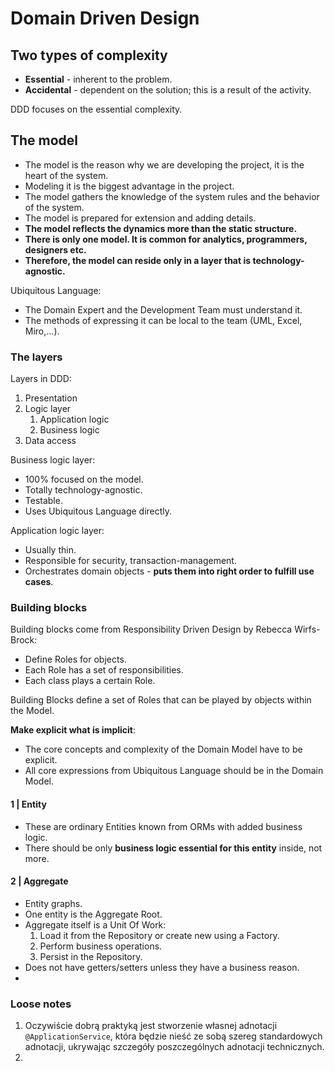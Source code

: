 # Domain Driven Design

## Two types of complexity

* **Essential** - inherent to the problem.
* **Accidental** - dependent on the solution; this is a result of the activity.

DDD focuses on the essential complexity.

## The model

* The model is the reason why we are developing the project, it is the heart of the system.
* Modeling it is the biggest advantage in the project.
* The model gathers the knowledge of the system rules and the behavior of the system.
* The model is prepared for extension and adding details.
* **The model reflects the dynamics more than the static structure.**
* **There is only one model. It is common for analytics, programmers, designers etc.**
* **Therefore, the model can reside only in a layer that is technology-agnostic.**

Ubiquitous Language:

* The Domain Expert and the Development Team must understand it.
* The methods of expressing it can be local to the team (UML, Excel, Miro,...).

### The layers

Layers in DDD:

1. Presentation
2. Logic layer
    1. Application logic
    2. Business logic
3. Data access

Business logic layer:

* 100% focused on the model.
* Totally technology-agnostic.
* Testable.
* Uses Ubiquitous Language directly.

Application logic layer:

* Usually thin.
* Responsible for security, transaction-management.
* Orchestrates domain objects - **puts them into right order to fulfill use cases**.

### Building blocks

Building blocks come from Responsibility Driven Design by Rebecca Wirfs-Brock:

* Define Roles for objects.
* Each Role has a set of responsibilities.
* Each class plays a certain Role.

Building Blocks define a set of Roles that can be played by objects within the Model.

**Make explicit what is implicit**:

* The core concepts and complexity of the Domain Model have to be explicit.
* All core expressions from Ubiquitous Language should be in the Domain Model.

#### 1 | Entity

* These are ordinary Entities known from ORMs with added business logic.
* There should be only **business logic essential for this entity** inside, not more.

#### 2 | Aggregate

* Entity graphs.
* One entity is the Aggregate Root.
* Aggregate itself is a Unit Of Work:
  1. Load it from the Repository or create new using a Factory.
  2. Perform business operations.
  3. Persist in the Repository.
* Does not have getters/setters unless they have a business reason.
* 

### Loose notes

1. Oczywiście dobrą  praktyką jest stworzenie własnej adnotacji `@ApplicationService`, która będzie nieść ze sobą szereg standardowych adnotacji, ukrywając szczegóły poszczególnych adnotacji technicznych.
2. 
